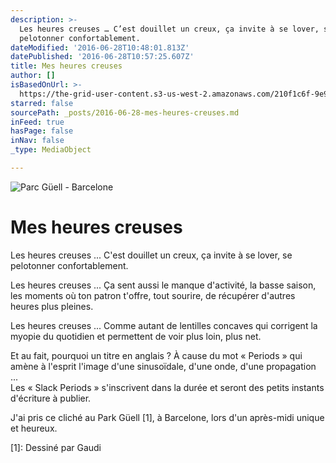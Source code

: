```yaml
---
description: >-
  Les heures creuses … C’est douillet un creux, ça invite à se lover, se
  pelotonner confortablement.
dateModified: '2016-06-28T10:48:01.813Z'
datePublished: '2016-06-28T10:57:25.607Z'
title: Mes heures creuses
author: []
isBasedOnUrl: >-
  https://the-grid-user-content.s3-us-west-2.amazonaws.com/210f1c6f-9e9f-4d7e-985c-e6ad5a884fcd.jpg
starred: false
sourcePath: _posts/2016-06-28-mes-heures-creuses.md
inFeed: true
hasPage: false
inNav: false
_type: MediaObject

---
```

![Parc Güell - Barcelone](https://the-grid-user-content.s3-us-west-2.amazonaws.com/210f1c6f-9e9f-4d7e-985c-e6ad5a884fcd.jpg)

# Mes heures creuses

Les heures creuses ... C'est douillet un creux, ça invite à se lover, se pelotonner confortablement.

Les heures creuses ... Ça sent aussi le manque d'activité, la basse saison, les moments où ton patron t'offre, tout sourire, de récupérer d'autres heures plus pleines.

Les heures creuses ... Comme autant de lentilles concaves qui corrigent la myopie du quotidien et permettent de voir plus loin, plus net.

Et au fait, pourquoi un titre en anglais ? À cause du mot « Periods » qui amène à l'esprit l'image d'une sinusoïdale, d'une onde, d'une propagation ...  
Les « Slack Periods » s'inscrivent dans la durée et seront des petits instants d'écriture à publier.

J'ai pris ce cliché au Park Güell \[1\], à Barcelone, lors d'un après-midi unique et heureux.

\[1\]: Dessiné par Gaudi